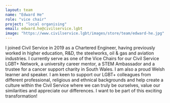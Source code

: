 ```yaml
---
layout: team
name: "Edward He"
role: "vice chair"
project: "local organising"
email: edward.he@civilservice.lgbt
image: "https://www.civilservice.lgbt/images/store/team/edward-he.jpg"
---
```


I joined Civil Service in 2019 as a Chartered Engineer, having previously worked in higher education, R&D, the steelworks, oil & gas and aviation industries. I currently serve as one of the Vice Chairs for our Civil Service LGBT+ Network, a university career mentor, a STEM Ambassador and a trustee for a cancer support charity in South Wales. I am also a proud Welsh learner and speaker. I am keen to support our LGBT+ colleagues from different professional, religious and ethnical backgrounds and help create a culture within the Civil Service where we can truly be ourselves, value our similarities and appreciate our differences. I want to be part of this exciting transformation!
